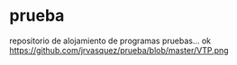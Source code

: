 # prueba
repositorio de alojamiento de programas  pruebas...
ok
https://github.com/jrvasquez/prueba/blob/master/VTP.png
